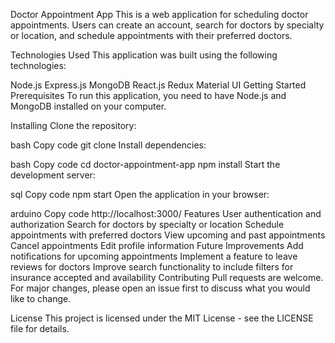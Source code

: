 Doctor Appointment App
This is a web application for scheduling doctor appointments. Users can create an account, search for doctors by specialty or location, and schedule appointments with their preferred doctors.

Technologies Used
This application was built using the following technologies:

Node.js
Express.js
MongoDB
React.js
Redux
Material UI
Getting Started
Prerequisites
To run this application, you need to have Node.js and MongoDB installed on your computer.

Installing
Clone the repository:

bash
Copy code
git clone 
Install dependencies:

bash
Copy code
cd doctor-appointment-app
npm install
Start the development server:

sql
Copy code
npm start
Open the application in your browser:

arduino
Copy code
http://localhost:3000/
Features
User authentication and authorization
Search for doctors by specialty or location
Schedule appointments with preferred doctors
View upcoming and past appointments
Cancel appointments
Edit profile information
Future Improvements
Add notifications for upcoming appointments
Implement a feature to leave reviews for doctors
Improve search functionality to include filters for insurance accepted and availability
Contributing
Pull requests are welcome. For major changes, please open an issue first to discuss what you would like to change.

License
This project is licensed under the MIT License - see the LICENSE file for details.





